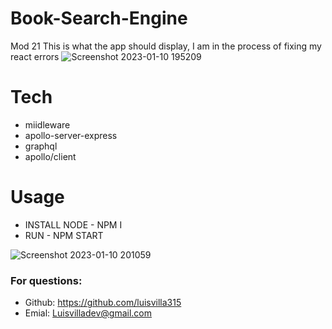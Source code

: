 # Book-Search-Engine
Mod 21
This is what the app should display, I am in the process of fixing my react errors
![Screenshot 2023-01-10 195209](https://user-images.githubusercontent.com/107729218/211716085-e888faa1-497d-4705-9dbd-83ef4a7da28a.png)

# Tech
- miidleware
- apollo-server-express
- graphql
- apollo/client

# Usage
- INSTALL NODE - NPM I
- RUN - NPM START


![Screenshot 2023-01-10 201059](https://user-images.githubusercontent.com/107729218/211716097-82eb1067-083b-414a-8fea-a718e51e909f.png)



### For questions: 
- Github: https://github.com/luisvilla315
- Emial: Luisvilladev@gmail.com
